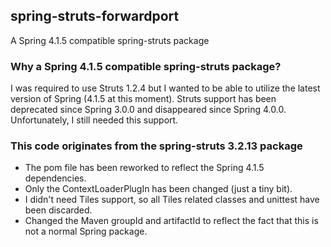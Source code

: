 ## spring-struts-forwardport
A Spring 4.1.5 compatible spring-struts package

### Why a Spring 4.1.5 compatible spring-struts package?
I was required to use Struts 1.2.4 but I wanted to be able to utilize the latest version of Spring (4.1.5 at this moment).
Struts support has been deprecated since Spring 3.0.0 and disappeared since Spring 4.0.0. Unfortunately, I still needed this support.

### This code originates from the spring-struts 3.2.13 package
- The pom file has been reworked to reflect the Spring 4.1.5 dependencies. 
- Only the ContextLoaderPlugIn has been changed (just a tiny bit).
- I didn't need Tiles support, so all Tiles related classes and unittest have been discarded.
- Changed the Maven groupId and artifactId to reflect the fact that this is not a normal Spring package.
